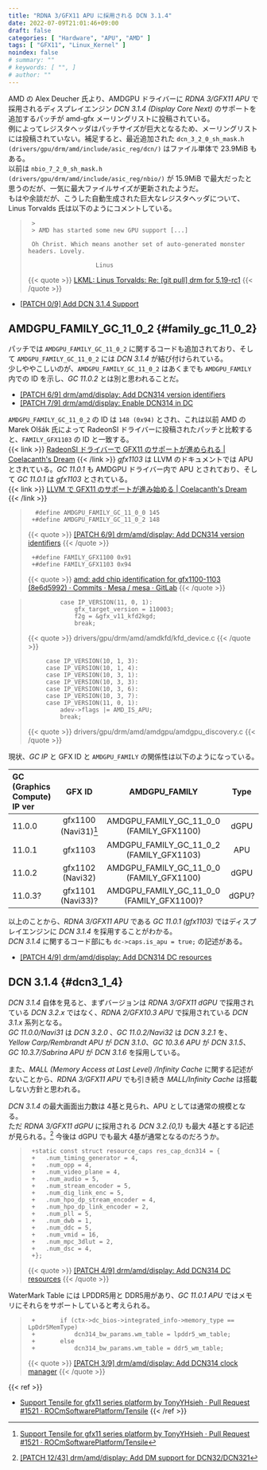 ```yaml
---
title: "RDNA 3/GFX11 APU に採用される DCN 3.1.4"
date: 2022-07-09T21:01:46+09:00
draft: false
categories: [ "Hardware", "APU", "AMD" ]
tags: [ "GFX11", "Linux_Kernel" ]
noindex: false
# summary: ""
# keywords: [ "", ]
# author: ""
---
```


AMD の Alex Deucher 氏より、AMDGPU ドライバーに *RDNA 3/GFX11 APU* で採用されるディスプレイエンジン *DCN 3.1.4 (Display Core Next)* のサポートを追加するパッチが amd-gfx メーリングリストに投稿されている。  
例によってレジスタヘッダはパッチサイズが巨大となるため、メーリングリストには投稿されていない。補足すると、最近追加された `dcn_3_2_0_sh_mask.h (drivers/gpu/drm/amd/include/asic_reg/dcn/)` はファイル単体で 23.9MiB もある。  
以前は `nbio_7_2_0_sh_mask.h (drivers/gpu/drm/amd/include/asic_reg/nbio/)` が 15.9MiB で最大だったと思うのだが、一気に最大ファイルサイズが更新されたようだ。  
もはや余談だが、こうした自動生成された巨大なレジスタヘッダについて、Linus Torvalds 氏は以下のようにコメントしている。  

 > 		>
 > 		> AMD has started some new GPU support [...]
 > 		
 > 		Oh Christ. Which means another set of auto-generated monster headers. Lovely.
 > 		
 > 		                  Linus
 >
 > {{< quote >}} [LKML: Linus Torvalds: Re: [git pull] drm for 5.19-rc1](https://lkml.org/lkml/2022/5/25/1144) {{< /quote >}}

 * [[PATCH 0/9] Add DCN 3.1.4 Support](https://lists.freedesktop.org/archives/amd-gfx/2022-July/081237.html)

## AMDGPU_FAMILY_GC_11_0_2 {#family_gc_11_0_2}
パッチでは `AMDGPU_FAMILY_GC_11_0_2` に関するコードも追加されており、そして `AMDGPU_FAMILY_GC_11_0_2` には *DCN 3.1.4* が結び付けられている。  
少しややこしいのが、`AMDGPU_FAMILY_GC_11_0_2` はあくまでも `AMDGPU_FAMILY` 内での ID を示し、*GC 11.0.2* とは別と思われることだ。  

 * [[PATCH 6/9] drm/amd/display: Add DCN314 version identifiers](https://lists.freedesktop.org/archives/amd-gfx/2022-July/081240.html)
 * [[PATCH 7/9] drm/amd/display: Enable DCN314 in DC](https://lists.freedesktop.org/archives/amd-gfx/2022-July/081242.html)

`AMDGPU_FAMILY_GC_11_0_2` の ID は `148 (0x94)` とされ、これは以前 AMD の Marek Olšák 氏によって RadeonSI ドライバーに投稿されたパッチと比較すると、`FAMILY_GFX1103` の ID と一致する。  
{{< link >}} [RadeonSI ドライバーで GFX11 のサポートが進められる | Coelacanth's Dream](/posts/2022/05/05/radeonsi-gfx11/#chip_family) {{< /link >}}
*gfx1103* は LLVM のドキュメントでは APU とされている。*GC 11.0.1* も AMDGPU ドライバー内で APU とされており、そして *GC 11.0.1* は *gfx1103* とされている。  
{{< link >}} [LLVM で GFX11 のサポートが進み始める | Coelacanth's Dream](/posts/2022/04/28/llvm-gfx11/) {{< /link >}}

 > 		 #define AMDGPU_FAMILY_GC_11_0_0 145
 > 		+#define AMDGPU_FAMILY_GC_11_0_2 148
 >
 > {{< quote >}} [[PATCH 6/9] drm/amd/display: Add DCN314 version identifiers](https://lists.freedesktop.org/archives/amd-gfx/2022-July/081240.html) {{< /quote >}}
 >
 > 		+#define FAMILY_GFX1100 0x91
 > 		+#define FAMILY_GFX1103 0x94
 >
 > {{< quote >}} [amd: add chip identification for gfx1100-1103 (8e6d5992) · Commits · Mesa / mesa · GitLab](https://gitlab.freedesktop.org/mesa/mesa/-/commit/8e6d599238881bc63590457813dc8532cb5462ad) {{< /quote >}}

 > 				case IP_VERSION(11, 0, 1):
 > 					gfx_target_version = 110003;
 > 					f2g = &gfx_v11_kfd2kgd;
 > 					break;
 >
 > {{< quote >}} drivers/gpu/drm/amd/amdkfd/kfd_device.c {{< /quote >}}
 >
 > 			case IP_VERSION(10, 1, 3):
 > 			case IP_VERSION(10, 1, 4):
 > 			case IP_VERSION(10, 3, 1):
 > 			case IP_VERSION(10, 3, 3):
 > 			case IP_VERSION(10, 3, 6):
 > 			case IP_VERSION(10, 3, 7):
 > 			case IP_VERSION(11, 0, 1):
 > 				adev->flags |= AMD_IS_APU;
 > 				break;
 >
 > {{< quote >}} drivers/gpu/drm/amd/amdgpu/amdgpu_discovery.c {{< /quote >}}

現状、*GC IP* と GFX ID と `AMDGPU_FAMILY` の関係性は以下のようになっている。  

| GC (Graphics Compute) IP ver | GFX ID | AMDGPU_FAMILY | Type |
| :-------- | :-----: | :--: | :--: |
| 11.0.0    | gfx1100 (Navi31)[^tensile-gfx11] | AMDGPU_FAMILY_GC_11_0_0 (FAMILY_GFX1100) | dGPU |
| 11.0.1    | gfx1103 | AMDGPU_FAMILY_GC_11_0_2 (FAMILY_GFX1103) | APU  |
| 11.0.2    | gfx1102 (Navi32) | AMDGPU_FAMILY_GC_11_0_0 (FAMILY_GFX1100) | dGPU |
| 11.0.3?   | gfx1101 (Navi33)? | AMDGPU_FAMILY_GC_11_0_0 (FAMILY_GFX1100)? | dGPU? |

[^tensile-gfx11]: [Support Tensile for gfx11 series platform by TonyYHsieh · Pull Request #1521 · ROCmSoftwarePlatform/Tensile](https://github.com/ROCmSoftwarePlatform/Tensile/pull/1521/commits/3796d41aec358721fced1ed4337c27f69aeda3bb#diff-95d409aa7c33d03c94333a9a95ce6076cabf7428d1613137ccc7944151cd0972)

以上のことから、*RDNA 3/GFX11 APU* である *GC 11.0.1 (gfx1103)* ではディスプレイエンジンに *DCN 3.1.4* を採用することがわかる。  
*DCN 3.1.4* に関するコード部にも `dc->caps.is_apu = true;` の記述がある。  

 * [[PATCH 4/9] drm/amd/display: Add DCN314 DC resources](https://lists.freedesktop.org/archives/amd-gfx/2022-July/081245.html)

## DCN 3.1.4 {#dcn3_1_4}
*DCN 3.1.4* 自体を見ると、まずバージョンは *RDNA 3/GFX11 dGPU* で採用されている *DCN 3.2.x* ではなく、*RDNA 2/GFX10.3 APU* で採用されている *DCN 3.1.x* 系列となる。  
*GC 11.0.0/Navi31* は *DCN 3.2.0* 、*GC 11.0.2/Navi32* は *DCN 3.2.1* を、  
*Yellow Carp/Rembrandt APU* が *DCN 3.1.0*、*GC 10.3.6 APU* が *DCN 3.1.5*、*GC 10.3.7/Sabrina APU* が *DCN 3.1.6* を採用している。  

また、*MALL (Memory Access at Last Level) /Infinity Cache* に関する記述がないことから、*RDNA 3/GFX11 APU* でも引き続き *MALL/Infinity Cache* は搭載しない方針と思われる。  

*DCN 3.1.4* の最大画面出力数は 4基と見られ、APU としては通常の規模となる。  
ただ *RDNA 3/GFX11 dGPU* に採用される *DCN 3.2.{0,1}* も最大 4基とする記述が見られる。[^dcn_3_2] 今後は dGPU でも最大 4基が通常となるのだろうか。  

[^dcn_3_2]: [[PATCH 12/43] drm/amd/display: Add DM support for DCN32/DCN321](https://lists.freedesktop.org/archives/amd-gfx/2022-May/079583.html)

 > 		+static const struct resource_caps res_cap_dcn314 = {
 > 		+	.num_timing_generator = 4,
 > 		+	.num_opp = 4,
 > 		+	.num_video_plane = 4,
 > 		+	.num_audio = 5,
 > 		+	.num_stream_encoder = 5,
 > 		+	.num_dig_link_enc = 5,
 > 		+	.num_hpo_dp_stream_encoder = 4,
 > 		+	.num_hpo_dp_link_encoder = 2,
 > 		+	.num_pll = 5,
 > 		+	.num_dwb = 1,
 > 		+	.num_ddc = 5,
 > 		+	.num_vmid = 16,
 > 		+	.num_mpc_3dlut = 2,
 > 		+	.num_dsc = 4,
 > 		+};
 >
 > {{< quote >}} [[PATCH 4/9] drm/amd/display: Add DCN314 DC resources](https://lists.freedesktop.org/archives/amd-gfx/2022-July/081245.html) {{< /quote >}}

WaterMark Table には LPDDR5用と DDR5用があり、*GC 11.0.1 APU* ではメモリにそれらをサポートしていると考えられる。  

 > 		+		if (ctx->dc_bios->integrated_info->memory_type == LpDdr5MemType)
 > 		+			dcn314_bw_params.wm_table = lpddr5_wm_table;
 > 		+		else
 > 		+			dcn314_bw_params.wm_table = ddr5_wm_table;
 >
 > {{< quote >}} [[PATCH 3/9] drm/amd/display: Add DCN314 clock manager](https://lists.freedesktop.org/archives/amd-gfx/2022-July/081238.html) {{< /quote >}}

{{< ref >}}
 * [Support Tensile for gfx11 series platform by TonyYHsieh · Pull Request #1521 · ROCmSoftwarePlatform/Tensile](https://github.com/ROCmSoftwarePlatform/Tensile/pull/1521/commits/3796d41aec358721fced1ed4337c27f69aeda3bb#diff-95d409aa7c33d03c94333a9a95ce6076cabf7428d1613137ccc7944151cd0972)
{{< /ref >}}
